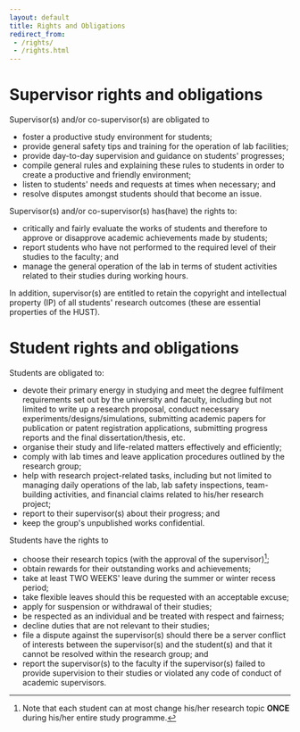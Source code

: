 ```yaml
---
layout: default
title: Rights and Obligations
redirect_from: 
 - /rights/
 - /rights.html
---
```

# Supervisor rights and obligations
Supervisor(s) and/or co-supervisor(s) are obligated to 
- foster a productive study environment for students;
- provide general safety tips and training for the operation of lab facilities;
- provide day-to-day supervision and guidance on students' progresses;
- compile general rules and explaining these rules to students in order to create a productive and friendly environment;
- listen to students' needs and requests at times when necessary; and
- resolve disputes amongst students should that become an issue.

Supervisor(s) and/or co-supervisor(s) has(have) the rights to:
- critically and fairly evaluate the works of students and therefore to approve or disapprove  academic achievements made by students;
- report students who have not performed to the required level of their studies to the faculty; and
- manage the general operation of the lab in terms of student activities related to their studies during working hours.

In addition, supervisor(s) are entitled to retain the copyright and intellectual property (IP) of all students' research outcomes (these are essential properties of the HUST).

# Student rights and obligations
Students are obligated to:
- devote their primary energy in studying and meet the degree fulfilment requirements set out by the university and faculty, including but not limited to write up a research proposal, conduct necessary experiments/designs/simulations, submitting academic papers for publication or patent registration applications, submitting progress reports and the final dissertation/thesis, etc.
- organise their study and life-related matters effectively and efficiently;
- comply with lab times and leave application procedures outlined by the research group;
- help with research project-related tasks, including but not limited to managing daily operations of the lab, lab safety inspections, team-building activities, and financial claims related to his/her research project;
- report to their supervisor(s) about their progress; and
- keep the group's unpublished works confidential.

Students have the rights to
- choose their research topics (with the approval of the supervisor)[^1];
- obtain rewards for their outstanding works and achievements;
- take at least TWO WEEKS' leave during the summer or winter recess period;
- take flexible leaves should this be requested with an acceptable excuse;
- apply for suspension or withdrawal of their studies;
- be respected as an individual and be treated with respect and fairness;
- decline duties that are not relevant to their studies;
- file a dispute against the supervisor(s) should there be a server conflict of interests between the supervisor(s) and the student(s) and that it cannot be resolved within the research group; and
- report the supervisor(s) to the faculty if the supervisor(s) failed to provide supervision to their studies or violated any code of conduct of academic supervisors.

[^1]: Note that each student can at most change his/her research topic **ONCE** during his/her entire study programme.